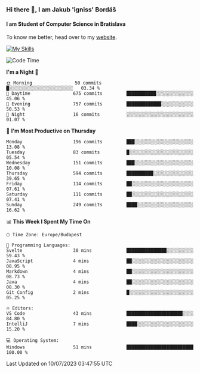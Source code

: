 ### Hi there 👋, I am Jakub 'igniss' Bordáš

#### I am Student of Computer Science in Bratislava
To know me better, head over to my [website](https://bordas.sk).

[![My Skills](https://skillicons.dev/icons?i=js,html,css,figma,svelte,java,kotlin,python,postgresql,typescript,nest,nodejs)](https://bordas.sk)


<!--START_SECTION:waka-->
![Code Time](http://img.shields.io/badge/Code%20Time-1%2C190%20hrs%2053%20mins-blue)

**I'm a Night 🦉** 

```text
🌞 Morning                50 commits          █░░░░░░░░░░░░░░░░░░░░░░░░   03.34 % 
🌆 Daytime                675 commits         ███████████░░░░░░░░░░░░░░   45.06 % 
🌃 Evening                757 commits         █████████████░░░░░░░░░░░░   50.53 % 
🌙 Night                  16 commits          ░░░░░░░░░░░░░░░░░░░░░░░░░   01.07 % 
```
📅 **I'm Most Productive on Thursday** 

```text
Monday                   196 commits         ███░░░░░░░░░░░░░░░░░░░░░░   13.08 % 
Tuesday                  83 commits          █░░░░░░░░░░░░░░░░░░░░░░░░   05.54 % 
Wednesday                151 commits         ███░░░░░░░░░░░░░░░░░░░░░░   10.08 % 
Thursday                 594 commits         ██████████░░░░░░░░░░░░░░░   39.65 % 
Friday                   114 commits         ██░░░░░░░░░░░░░░░░░░░░░░░   07.61 % 
Saturday                 111 commits         ██░░░░░░░░░░░░░░░░░░░░░░░   07.41 % 
Sunday                   249 commits         ████░░░░░░░░░░░░░░░░░░░░░   16.62 % 
```


📊 **This Week I Spent My Time On** 

```text
🕑︎ Time Zone: Europe/Budapest

💬 Programming Languages: 
Svelte                   30 mins             ███████████████░░░░░░░░░░   59.43 % 
JavaScript               4 mins              ██░░░░░░░░░░░░░░░░░░░░░░░   08.95 % 
Markdown                 4 mins              ██░░░░░░░░░░░░░░░░░░░░░░░   08.73 % 
Java                     4 mins              ██░░░░░░░░░░░░░░░░░░░░░░░   08.30 % 
Git Config               2 mins              █░░░░░░░░░░░░░░░░░░░░░░░░   05.25 % 

🔥 Editors: 
VS Code                  43 mins             █████████████████████░░░░   84.80 % 
IntelliJ                 7 mins              ████░░░░░░░░░░░░░░░░░░░░░   15.20 % 

💻 Operating System: 
Windows                  51 mins             █████████████████████████   100.00 % 
```


 Last Updated on 10/07/2023 03:47:55 UTC
<!--END_SECTION:waka-->
